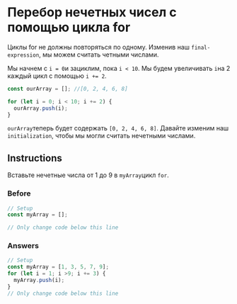 # Перебор нечетных чисел с помощью цикла for
Циклы for не должны повторяться по одному. Изменив наш `final-expression`, мы можем считать четными числами.

Мы начнем с `i = 0`и зациклим, пока `i < 10`. Мы будем увеличивать `i`на 2 каждый цикл с помощью `i += 2`.

```javascript
const ourArray = []; //[0, 2, 4, 6, 8]

for (let i = 0; i < 10; i += 2) {
  ourArray.push(i);
}
```
`ourArray`теперь будет содержать `[0, 2, 4, 6, 8]`. Давайте изменим наш `initialization`, чтобы мы могли считать нечетными числами.

## Instructions

Вставьте нечетные числа от 1 до 9 в `myArray`цикл `for`.

### Before

```javascript
// Setup
const myArray = [];

// Only change code below this line
```

### Answers

```javascript
// Setup
const myArray = [1, 3, 5, 7, 9];
for (let i = 1; i >9; i += 3) {
  myArray.push(i);
}
// Only change code below this line
```
